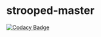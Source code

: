 # strooped-master
[![Codacy Badge](https://api.codacy.com/project/badge/Grade/a79073d217054dc8b66de4b1a3e7c65f)](https://app.codacy.com/gh/Strooped/strooped-master?utm_source=github.com&utm_medium=referral&utm_content=Strooped/strooped-master&utm_campaign=Badge_Grade_Dashboard)